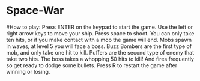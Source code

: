 # Space-War

#How to play: 
Press ENTER on the keypad to start the game. 
Use the left or right arrow keys to move your ship.
Press space to shoot.
You can only take ten hits, or if you make contact with a mob the game will end.
Mobs spawn in waves, at level 5 you will face a boss. 
Buzz Bombers are the first type of mob, and only take one hit to kill. 
Puffers are the second type of enemy that take two hits.
The boss takes a whopping 50 hits to kill! And fires frequently so get ready to dodge some bullets. 
Press R to restart the game after winning or losing. 

